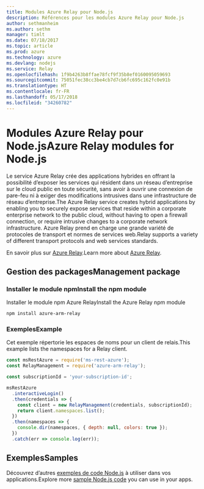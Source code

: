```yaml
---
title: Modules Azure Relay pour Node.js
description: Références pour les modules Azure Relay pour Node.js
author: sethmanheim
ms.author: sethm
manager: timlt
ms.date: 07/18/2017
ms.topic: article
ms.prod: azure
ms.technology: azure
ms.devlang: nodejs
ms.service: Relay
ms.openlocfilehash: 1f9b4263b8ffae78fcf9f35b8ef0160095059693
ms.sourcegitcommit: 75051fec38cc3be4cb7d7cb6fc695c162fc0e91b
ms.translationtype: HT
ms.contentlocale: fr-FR
ms.lasthandoff: 05/17/2018
ms.locfileid: "34260782"
---
```

# <a name="azure-relay-modules-for-nodejs"></a><span data-ttu-id="5e874-103">Modules Azure Relay pour Node.js</span><span class="sxs-lookup"><span data-stu-id="5e874-103">Azure Relay modules for Node.js</span></span>

<span data-ttu-id="5e874-104">Le service Azure Relay crée des applications hybrides en offrant la possibilité d’exposer les services qui résident dans un réseau d’entreprise sur le cloud public en toute sécurité, sans avoir à ouvrir une connexion de pare-feu ni à exiger des modifications intrusives dans une infrastructure de réseau d’entreprise.</span><span class="sxs-lookup"><span data-stu-id="5e874-104">The Azure Relay service creates hybrid applications by enabling you to securely expose services that reside within a corporate enterprise network to the public cloud, without having to open a firewall connection, or require intrusive changes to a corporate network infrastructure.</span></span> <span data-ttu-id="5e874-105">Azure Relay prend en charge une grande variété de protocoles de transport et normes de services web.</span><span class="sxs-lookup"><span data-stu-id="5e874-105">Relay supports a variety of different transport protocols and web services standards.</span></span>

<span data-ttu-id="5e874-106">En savoir plus sur [Azure Relay](https://docs.microsoft.com/azure/service-bus-relay/relay-what-is-it).</span><span class="sxs-lookup"><span data-stu-id="5e874-106">Learn more about [Azure Relay](https://docs.microsoft.com/azure/service-bus-relay/relay-what-is-it).</span></span>

## <a name="management-package"></a><span data-ttu-id="5e874-107">Gestion des packages</span><span class="sxs-lookup"><span data-stu-id="5e874-107">Management package</span></span>

### <a name="install-the-npm-module"></a><span data-ttu-id="5e874-108">Installer le module npm</span><span class="sxs-lookup"><span data-stu-id="5e874-108">Install the npm module</span></span>

<span data-ttu-id="5e874-109">Installer le module npm Azure Relay</span><span class="sxs-lookup"><span data-stu-id="5e874-109">Install the Azure Relay npm module</span></span>

```bash
npm install azure-arm-relay
```

### <a name="example"></a><span data-ttu-id="5e874-110">Exemples</span><span class="sxs-lookup"><span data-stu-id="5e874-110">Example</span></span>

<span data-ttu-id="5e874-111">Cet exemple répertorie les espaces de noms pour un client de relais.</span><span class="sxs-lookup"><span data-stu-id="5e874-111">This example lists the namespaces for a Relay client.</span></span>

```javascript
const msRestAzure = require('ms-rest-azure');
const RelayManagement = require('azure-arm-relay');

const subscriptionId = 'your-subscription-id';

msRestAzure
  .interactiveLogin()
  .then(credentials => {
    const client = new RelayManagement(credentials, subscriptionId);
    return client.namespaces.list();
  })
  .then(namespaces => {
    console.dir(namespaces, { depth: null, colors: true });
  })
  .catch(err => console.log(err));
```

## <a name="samples"></a><span data-ttu-id="5e874-112">Exemples</span><span class="sxs-lookup"><span data-stu-id="5e874-112">Samples</span></span>

<span data-ttu-id="5e874-113">Découvrez d’autres [exemples de code Node.js](https://azure.microsoft.com/resources/samples/?platform=nodejs) à utiliser dans vos applications.</span><span class="sxs-lookup"><span data-stu-id="5e874-113">Explore more [sample Node.js code](https://azure.microsoft.com/resources/samples/?platform=nodejs) you can use in your apps.</span></span>
